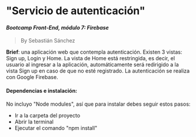 # "Servicio de autenticación"
#### *Bootcamp Front-End, módulo 7: Firebase*
>By Sebastián Sánchez

<!-- To do fixes: arreglar redirección a Home -->

<strong>Brief</strong>: una aplicación web que contempla autenticación. 
Existen 3 vistas: Sign up, Login y Home. La vista de Home está restringida, es decir, el usuario al ingresar a la aplicación, automáticamente será redirigido a la vista Sign up en caso de que no esté registrado.
La autenticación se realiza con Google Firebase.

#### Dependencias e instalación:
No incluyo "Node modules", así que para instalar debes seguir estos pasos:
* Ir a la carpeta del proyecto
* Abrir la terminal
* Ejecutar el comando "npm install"